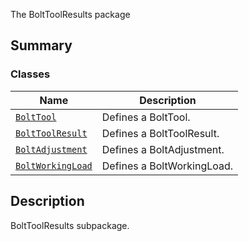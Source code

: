 The BoltToolResults package

<a id="summary"></a>

## Summary

### Classes

| Name | Description |
|---------------------------------------------------------|----------------------------|
| [`BoltTool`](BoltTool.md#BoltTool)                      | Defines a BoltTool.        |
| [`BoltToolResult`](BoltToolResult.md#BoltToolResult)    | Defines a BoltToolResult.  |
| [`BoltAdjustment`](BoltAdjustment.md#BoltAdjustment)    | Defines a BoltAdjustment.  |
| [`BoltWorkingLoad`](BoltWorkingLoad.md#BoltWorkingLoad) | Defines a BoltWorkingLoad. |

<a id="description"></a>

## Description

BoltToolResults subpackage.

<!-- !! processed by numpydoc !! -->
